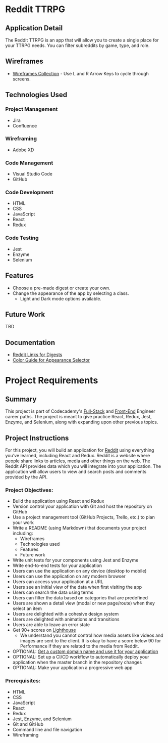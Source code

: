 # Reddit TTRPG

## Application Detail
The Reddit TTRPG is an app that will allow you to create a single place for your TTRPG needs. You can filter subreddits by game, type, and role.

## Wireframes
* [Wireframes Collection](https://xd.adobe.com/view/bb95025a-3974-4a1a-6f5b-dd29da843395-cda4/?fullscreen) - Use L and R Arrow Keys to cycle through screens.

## Technologies Used
### Project Management
* Jira
* Confluence
### Wireframing
* Adobe XD
### Code Management
* Visual Studio Code
* GitHub
### Code Development
* HTML
* CSS
* JavaScript
* React
* Redux
### Code Testing
* Jest
* Enzyme
* Selenium

## Features
* Choose a pre-made digest or create your own.
* Change the appearance of the app by selecting a class.
    * Light and Dark mode options available.

## Future Work
TBD

## Documentation
* [Reddit Links for Digests](https://falsepersona.atlassian.net/wiki/spaces/RT/pages/589840/TTRPG+Reddit+Links)
* [Color Guide for Appearance Selector](https://falsepersona.atlassian.net/wiki/spaces/RT/pages/524324/TTRPG+Color+Guide)

# Project Requirements

## Summary
This project is part of Codecademy's [Full-Stack](https://www.codecademy.com/learn/paths/full-stack-engineer-career-path) and [Front-End](https://www.codecademy.com/learn/paths/front-end-engineer-career-path) Engineer career paths. The project is meant to give practice React, Redux, Jest, Enzyme, and Selenium, along with expanding upon other previous topics.

## Project Instructions
For this project, you will build an application for [Reddit](https://www.reddit.com/) using everything you’ve learned, including React and Redux. Reddit is a website where people share links to articles, media and other things on the web. The Reddit API provides data which you will integrate into your application. The application will allow users to view and search posts and comments provided by the API.

### Project Objectives:
* Build the application using React and Redux
* Version control your application with Git and host the repository on GitHub
* Use a project management tool (GitHub Projects, Trello, etc.) to plan your work
* Write a README (using Markdown) that documents your project including:
    * Wireframes
    * Technologies used
    * Features
    * Future work
* Write unit tests for your components using Jest and Enzyme
* Write end-to-end tests for your application
* Users can use the application on any device (desktop to mobile)
* Users can use the application on any modern browser
* Users can access your application at a URL
* Users see an initial view of the data when first visiting the app
* Users can search the data using terms
* Users can filter the data based on categories that are predefined
* Users are shown a detail view (modal or new page/route) when they select an item
* Users are delighted with a cohesive design system
* Users are delighted with animations and transitions
* Users are able to leave an error state
* Get 90+ scores on [Lighthouse](https://web.dev/measure/)
    * We understand you cannot control how media assets like videos and images are sent to the client. It is okay to have a score below 90 for Performance if they are related to the media from Reddit.
* OPTIONAL: [Get a custom domain name and use it for your application](https://www.codecademy.com/courses/make-a-website/lessons/setting-up-your-domain/)
* OPTIONAL: Set up a CI/CD workflow to automatically deploy your application when the master branch in the repository changes
* OPTIONAL: Make your application a progressive web app

### Prerequisites:
* HTML
* CSS
* JavaScript
* React
* Redux
* Jest, Enzyme, and Selenium
* Git and GitHub
* Command line and file navigation
* Wireframing